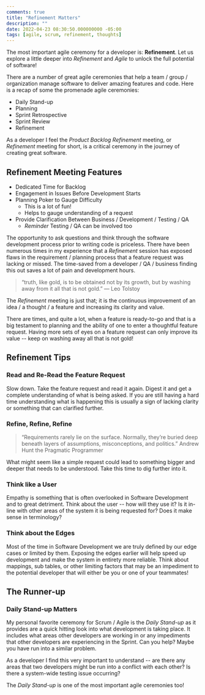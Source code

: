 ```yaml
---
comments: true
title: "Refinement Matters"
description: ""
date: 2022-04-23 08:30:50.000000000 -05:00
tags: [agile, scrum, refinement, thoughts]
---
```

The most important agile ceremony for a developer is: **Refinement**.  Let us explore a little deeper into _Refinement_ and _Agile_ to unlock the full potential of software!

There are a number of great agile ceremonies that help a team / group / organization manage software to deliver amazing features and code.  Here is a recap of some the promenade agile ceremonies:

* Daily Stand-up
* Planning
* Sprint Retrospective
* Sprint Review
* Refinement

As a developer I feel the _Product Backlog Refinement_ meeting, or _Refinement_ meeting for short, is a critical ceremony in the journey of creating great software.  

## Refinement Meeting Features

- Dedicated Time for Backlog
- Engagement in Issues Before Development Starts
- Planning Poker to Gauge Difficulty
  - This is a lot of fun!
  - Helps to gauge understanding of a request
- Provide Clarification Between Business / Development / Testing / QA
  - _Reminder_ Testing / QA can be involved too

The opportunity to ask questions and think through the software development process prior to writing code is priceless.  There have been numerous times in my experience that a _Refinement_ session has exposed flaws in the requirement / planning process that a feature request was lacking or missed.  The time-saved from a developer / QA / business finding this out saves a lot of pain and development hours.  

> “truth, like gold, is to be obtained not by its growth, but by washing away from it all that is not gold.”
> ― Leo Tolstoy

The _Refinement_ meeting is just that; it is the continuous improvement of an idea / a thought / a feature and increasing its clarity and value.  

There are times, and quite a lot, when a feature is ready-to-go and that is a big testament to planning and the ability of one to enter a thoughtful feature request.  Having more sets of eyes on a feature request can only improve its value -- keep on washing away all that is not gold!

## Refinement Tips

### Read and Re-Read the Feature Request

Slow down.  Take the feature request and read it again.  Digest it and get a complete understanding of what is being asked.  If you are still having a hard time understanding what is happening this is usually a sign of lacking clarity or something that can clarified further.  

### Refine, Refine, Refine

> “Requirements rarely lie on the surface. Normally, they’re buried deep beneath layers of assumptions, misconceptions, and politics.”
> Andrew Hunt the Pragmatic Programmer

What might seem like a simple request could lead to something bigger and deeper that needs to be understood.  Take this time to dig further into it.

### Think like a User

Empathy is something that is often overlooked in Software Development and to great detriment.  Think about the user -- how will they use it?  Is it in-line with other areas of the system it is being requested for?  Does it make sense in terminology?

### Think about the Edges

Most of the time in Software Development we are truly defined by our edge cases or limited by them.  Exposing the edges earlier will help speed up development and make the system in entirety more reliable.  Think about mappings, sub tables, or other limiting factors that may be an impediment to the potential developer that will either be you or one of your teammates!

## The Runner-up

### Daily Stand-up Matters

My personal favorite ceremony for Scrum / Agile is the _Daily Stand-up_ as it provides are a quick hitting look into what development is taking place.  It includes what areas other developers are working in or any impediments that other developers are experiencing in the Sprint.  Can you help?  Maybe you have run into a similar problem.

As a developer I find this very important to understand -- are there any areas that two developers might be run into a conflict with each other?  Is there a system-wide testing issue occurring?  

The _Daily Stand-up_ is one of the most important agile ceremonies too!
